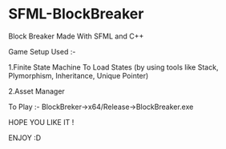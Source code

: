 # SFML-BlockBreaker
Block Breaker Made With SFML and C++

Game Setup Used :-

1.Finite State Machine To Load States (by using tools like Stack, Plymorphism, Inheritance, Unique Pointer)

2.Asset Manager

To Play :-
BlockBreker->x64/Release->BlockBreaker.exe

HOPE YOU LIKE IT !

ENJOY :D
